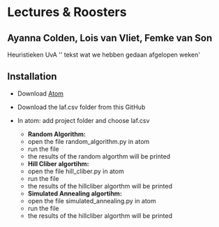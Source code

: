 # Lectures & Roosters 
## Ayanna Colden, Lois van Vliet, Femke van Son 

Heuristieken UvA 
'' tekst wat we hebben gedaan afgelopen weken' 

## Installation 
* Download [Atom](https://atom.io/)
* Download the laf.csv folder from this GitHub
* In atom: add project folder and choose laf.csv 

  - **Random Algorithm:**
   * open the file random_algorithm.py in atom 
   * run the file 
   * the results of the random algorthm will be printed
   
  - **Hill Cliber algortihm:**
   * open the file hill_cliber.py in atom 
   * run the file 
   * the results of the hillcliber algorthm will be printed
   
  - **Simulated Annealing algortihm:**
   * open the file simulated_annealing.py in atom 
   * run the file 
   * the results of the hillcliber algorthm will be printed 
  

